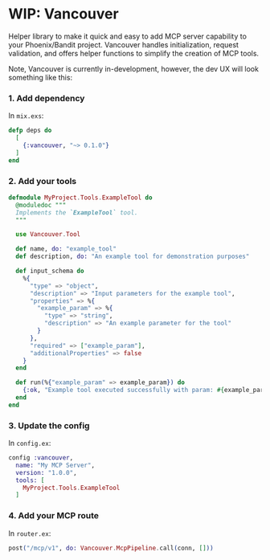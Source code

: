 # WIP: Vancouver

Helper library to make it quick and easy to add MCP server capability to your Phoenix/Bandit project. Vancouver handles initialization, request validation, and offers helper functions to simplify the creation of MCP tools. 

Note, Vancouver is currently in-development, however, the dev UX will look something like this:

### 1. Add dependency

In `mix.exs`:

```elixir
defp deps do
  [
    {:vancouver, "~> 0.1.0"}
  ]
end
```

### 2. Add your tools

```elixir
defmodule MyProject.Tools.ExampleTool do
  @moduledoc """
  Implements the `ExampleTool` tool.
  """

  use Vancouver.Tool

  def name, do: "example_tool"
  def description, do: "An example tool for demonstration purposes"

  def input_schema do
    %{
      "type" => "object",
      "description" => "Input parameters for the example tool",
      "properties" => %{
        "example_param" => %{
          "type" => "string",
          "description" => "An example parameter for the tool"
        }
      },
      "required" => ["example_param"],
      "additionalProperties" => false
    }
  end

  def run(%{"example_param" => example_param}) do
    {:ok, "Example tool executed successfully with param: #{example_param}"}
  end
end
```

### 3. Update the config

In `config.ex`:

```elixir
config :vancouver,
  name: "My MCP Server",
  version: "1.0.0",
  tools: [
    MyProject.Tools.ExampleTool
  ]
```

### 4. Add your MCP route

In `router.ex`:

```elixir
post("/mcp/v1", do: Vancouver.McpPipeline.call(conn, []))
```


